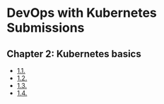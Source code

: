 # DevOps with Kubernetes Submissions

## Chapter 2: Kubernetes basics

- [1.1.](https://github.com/FAJOUIAnas/devops-with-kubernetes/tree/1.1/log_output)
- [1.2.](https://github.com/FAJOUIAnas/devops-with-kubernetes/tree/1.2/the_project)
- [1.3.](https://github.com/FAJOUIAnas/devops-with-kubernetes/tree/1.3/log_output)
- [1.4.](https://github.com/FAJOUIAnas/devops-with-kubernetes/tree/1.4/the_project)